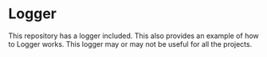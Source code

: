 # Logger

This repository has a logger included. This also provides an example of how to Logger works. This logger may or may not be useful for all the projects.
